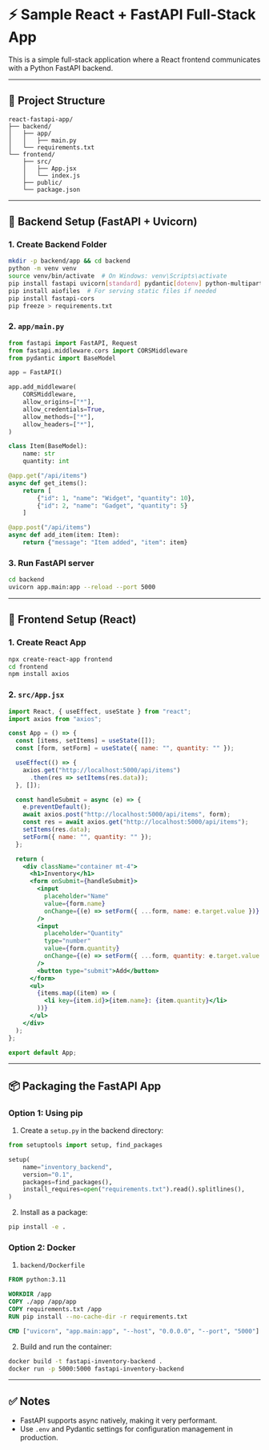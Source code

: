 
# ⚡ Sample React + FastAPI Full-Stack App

This is a simple full-stack application where a React frontend communicates with a Python FastAPI backend.

---

## 📁 Project Structure

```
react-fastapi-app/
├── backend/
│   ├── app/
│   │   ├── main.py
│   └── requirements.txt
└── frontend/
    ├── src/
    │   ├── App.jsx
    │   └── index.js
    ├── public/
    └── package.json
```

---

## 🚀 Backend Setup (FastAPI + Uvicorn)

### 1. Create Backend Folder

```bash
mkdir -p backend/app && cd backend
python -m venv venv
source venv/bin/activate  # On Windows: venv\Scripts\activate
pip install fastapi uvicorn[standard] pydantic[dotenv] python-multipart
pip install aiofiles  # For serving static files if needed
pip install fastapi-cors
pip freeze > requirements.txt
```

### 2. `app/main.py`

```python
from fastapi import FastAPI, Request
from fastapi.middleware.cors import CORSMiddleware
from pydantic import BaseModel

app = FastAPI()

app.add_middleware(
    CORSMiddleware,
    allow_origins=["*"],
    allow_credentials=True,
    allow_methods=["*"],
    allow_headers=["*"],
)

class Item(BaseModel):
    name: str
    quantity: int

@app.get("/api/items")
async def get_items():
    return [
        {"id": 1, "name": "Widget", "quantity": 10},
        {"id": 2, "name": "Gadget", "quantity": 5}
    ]

@app.post("/api/items")
async def add_item(item: Item):
    return {"message": "Item added", "item": item}
```

### 3. Run FastAPI server

```bash
cd backend
uvicorn app.main:app --reload --port 5000
```

---

## 🎨 Frontend Setup (React)

### 1. Create React App

```bash
npx create-react-app frontend
cd frontend
npm install axios
```

### 2. `src/App.jsx`

```jsx
import React, { useEffect, useState } from "react";
import axios from "axios";

const App = () => {
  const [items, setItems] = useState([]);
  const [form, setForm] = useState({ name: "", quantity: "" });

  useEffect(() => {
    axios.get("http://localhost:5000/api/items")
      .then(res => setItems(res.data));
  }, []);

  const handleSubmit = async (e) => {
    e.preventDefault();
    await axios.post("http://localhost:5000/api/items", form);
    const res = await axios.get("http://localhost:5000/api/items");
    setItems(res.data);
    setForm({ name: "", quantity: "" });
  };

  return (
    <div className="container mt-4">
      <h1>Inventory</h1>
      <form onSubmit={handleSubmit}>
        <input
          placeholder="Name"
          value={form.name}
          onChange={(e) => setForm({ ...form, name: e.target.value })}
        />
        <input
          placeholder="Quantity"
          type="number"
          value={form.quantity}
          onChange={(e) => setForm({ ...form, quantity: e.target.value })}
        />
        <button type="submit">Add</button>
      </form>
      <ul>
        {items.map((item) => (
          <li key={item.id}>{item.name}: {item.quantity}</li>
        ))}
      </ul>
    </div>
  );
};

export default App;
```

---

## 📦 Packaging the FastAPI App

### Option 1: Using pip

1. Create a `setup.py` in the backend directory:

```python
from setuptools import setup, find_packages

setup(
    name="inventory_backend",
    version="0.1",
    packages=find_packages(),
    install_requires=open("requirements.txt").read().splitlines(),
)
```

2. Install as a package:

```bash
pip install -e .
```

### Option 2: Docker

1. `backend/Dockerfile`

```dockerfile
FROM python:3.11

WORKDIR /app
COPY ./app /app/app
COPY requirements.txt /app
RUN pip install --no-cache-dir -r requirements.txt

CMD ["uvicorn", "app.main:app", "--host", "0.0.0.0", "--port", "5000"]
```

2. Build and run the container:

```bash
docker build -t fastapi-inventory-backend .
docker run -p 5000:5000 fastapi-inventory-backend
```

---

## ✅ Notes

- FastAPI supports async natively, making it very performant.
- Use `.env` and Pydantic settings for configuration management in production.
